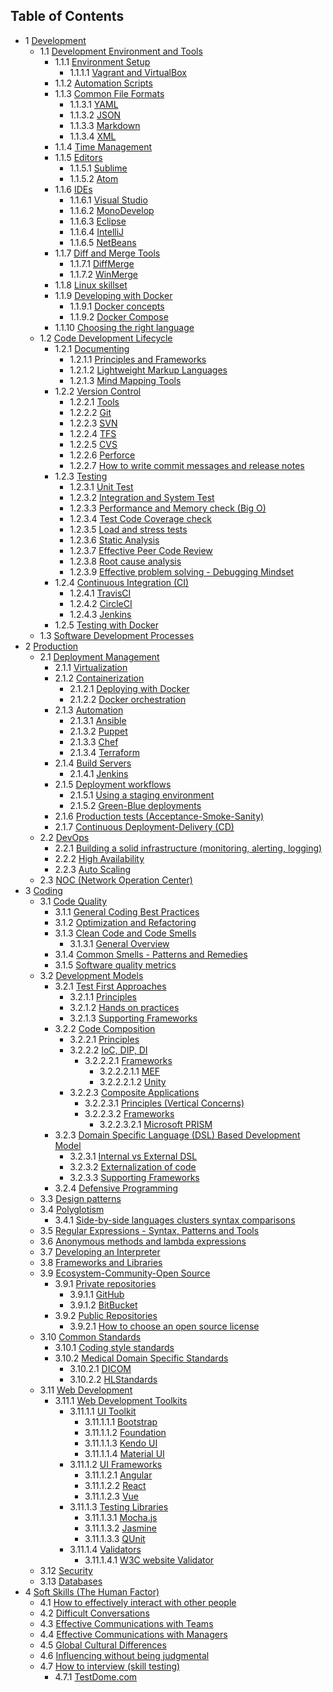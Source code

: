 ## Table of Contents

- 1 [Development](../Training/Development)
    - 1.1 [Development Environment and Tools](../Training/Development/Development%20Environment%20and%20Tools)
        - 1.1.1 [Environment Setup](../Training/Development/Development%20Environment%20and%20Tools/Environment%20Setup)
            - 1.1.1.1 [Vagrant and VirtualBox](../Training/Development/Development%20Environment%20and%20Tools/Environment%20Setup/Vagrant%20and%20VirtualBox)
        - 1.1.2 [Automation Scripts](../Training/Development/Development%20Environment%20and%20Tools/Automation%20Scripts)
        - 1.1.3 [Common File Formats](../Training/Development/Development%20Environment%20and%20Tools/Common%20File%20Formats)
            - 1.1.3.1 [YAML](../Training/Development/Development%20Environment%20and%20Tools/Common%20File%20Formats/YAML)
            - 1.1.3.2 [JSON](../Training/Development/Development%20Environment%20and%20Tools/Common%20File%20Formats/JSON)
            - 1.1.3.3 [Markdown](../Training/Development/Development%20Environment%20and%20Tools/Common%20File%20Formats/Markdown)
            - 1.1.3.4 [XML](../Training/Development/Development%20Environment%20and%20Tools/Common%20File%20Formats/XML)
        - 1.1.4 [Time Management](../Training/Development/Development%20Environment%20and%20Tools/Time%20Management)
        - 1.1.5 [Editors](../Training/Development/Development%20Environment%20and%20Tools/Editors)
            - 1.1.5.1 [Sublime](../Training/Development/Development%20Environment%20and%20Tools/Editors/Sublime)
            - 1.1.5.2 [Atom](../Training/Development/Development%20Environment%20and%20Tools/Editors/Atom)
        - 1.1.6 [IDEs](../Training/Development/Development%20Environment%20and%20Tools/IDEs)
            - 1.1.6.1 [Visual Studio](../Training/Development/Development%20Environment%20and%20Tools/IDEs/Visual%20Studio)
            - 1.1.6.2 [MonoDevelop](../Training/Development/Development%20Environment%20and%20Tools/IDEs/MonoDevelop)
            - 1.1.6.3 [Eclipse](../Training/Development/Development%20Environment%20and%20Tools/IDEs/Eclipse)
            - 1.1.6.4 [IntelliJ](../Training/Development/Development%20Environment%20and%20Tools/IDEs/IntelliJ)
            - 1.1.6.5 [NetBeans](../Training/Development/Development%20Environment%20and%20Tools/IDEs/NetBeans)
        - 1.1.7 [Diff and Merge Tools](../Training/Development/Development%20Environment%20and%20Tools/Diff%20and%20Merge%20Tools)
            - 1.1.7.1 [DiffMerge](../Training/Development/Development%20Environment%20and%20Tools/Diff%20and%20Merge%20Tools/DiffMerge)
            - 1.1.7.2 [WinMerge](../Training/Development/Development%20Environment%20and%20Tools/Diff%20and%20Merge%20Tools/WinMerge)
        - 1.1.8 [Linux skillset](../Training/Development/Development%20Environment%20and%20Tools/Linux%20skillset)
        - 1.1.9 [Developing with Docker](../Training/Development/Development%20Environment%20and%20Tools/Developing%20with%20Docker)
            - 1.1.9.1 [Docker concepts](../Training/Development/Development%20Environment%20and%20Tools/Developing%20with%20Docker/Docker%20concepts)
            - 1.1.9.2 [Docker Compose](../Training/Development/Development%20Environment%20and%20Tools/Developing%20with%20Docker/Docker%20Compose)
        - 1.1.10 [Choosing the right language](../Training/Development/Development%20Environment%20and%20Tools/Choosing%20the%20right%20language)
    - 1.2 [Code Development Lifecycle](../Training/Development/Code%20Development%20Lifecycle)
        - 1.2.1 [Documenting](../Training/Development/Code%20Development%20Lifecycle/Documenting)
            - 1.2.1.1 [Principles and Frameworks](../Training/Development/Code%20Development%20Lifecycle/Documenting/Principles%20and%20Frameworks)
            - 1.2.1.2 [Lightweight Markup Languages](../Training/Development/Code%20Development%20Lifecycle/Documenting/Lightweight%20Markup%20Languages)
            - 1.2.1.3 [Mind Mapping Tools](../Training/Development/Code%20Development%20Lifecycle/Documenting/Mind%20Mapping%20Tools)
        - 1.2.2 [Version Control](../Training/Development/Code%20Development%20Lifecycle/Version%20Control)
            - 1.2.2.1 [Tools](../Training/Development/Code%20Development%20Lifecycle/Version%20Control/Tools)
            - 1.2.2.2 [Git](../Training/Development/Code%20Development%20Lifecycle/Version%20Control/Git)
            - 1.2.2.3 [SVN](../Training/Development/Code%20Development%20Lifecycle/Version%20Control/SVN)
            - 1.2.2.4 [TFS](../Training/Development/Code%20Development%20Lifecycle/Version%20Control/TFS)
            - 1.2.2.5 [CVS](../Training/Development/Code%20Development%20Lifecycle/Version%20Control/CVS)
            - 1.2.2.6 [Perforce](../Training/Development/Code%20Development%20Lifecycle/Version%20Control/Perforce)
            - 1.2.2.7 [How to write commit messages and release notes](../Training/Development/Code%20Development%20Lifecycle/Version%20Control/How%20to%20write%20commit%20messages%20and%20release%20notes)
        - 1.2.3 [Testing](../Training/Development/Code%20Development%20Lifecycle/Testing)
            - 1.2.3.1 [Unit Test](../Training/Development/Code%20Development%20Lifecycle/Testing/Unit%20Test)
            - 1.2.3.2 [Integration and System Test](../Training/Development/Code%20Development%20Lifecycle/Testing/Integration%20and%20System%20Test)
            - 1.2.3.3 [Performance and Memory check (Big O)](../Training/Development/Code%20Development%20Lifecycle/Testing/Performance%20and%20Memory%20check%20%28Big%20O%29)
            - 1.2.3.4 [Test Code Coverage check](../Training/Development/Code%20Development%20Lifecycle/Testing/Test%20Code%20Coverage%20check)
            - 1.2.3.5 [Load and stress tests](../Training/Development/Code%20Development%20Lifecycle/Testing/Load%20and%20stress%20tests)
            - 1.2.3.6 [Static Analysis](../Training/Development/Code%20Development%20Lifecycle/Testing/Static%20Analysis)
            - 1.2.3.7 [Effective Peer Code Review](../Training/Development/Code%20Development%20Lifecycle/Testing/Effective%20Peer%20Code%20Review)
            - 1.2.3.8 [Root cause analysis](../Training/Development/Code%20Development%20Lifecycle/Testing/Root%20cause%20analysis)
            - 1.2.3.9 [Effective problem solving - Debugging Mindset](../Training/Development/Code%20Development%20Lifecycle/Testing/Effective%20problem%20solving%20-%20Debugging%20Mindset)
        - 1.2.4 [Continuous Integration (CI)](../Training/Development/Code%20Development%20Lifecycle/Continuous%20Integration%20%28CI%29)
            - 1.2.4.1 [TravisCI](../Training/Development/Code%20Development%20Lifecycle/Continuous%20Integration%20%28CI%29/TravisCI)
            - 1.2.4.2 [CircleCI](../Training/Development/Code%20Development%20Lifecycle/Continuous%20Integration%20%28CI%29/CircleCI)
            - 1.2.4.3 [Jenkins](../Training/Development/Code%20Development%20Lifecycle/Continuous%20Integration%20%28CI%29/Jenkins)
        - 1.2.5 [Testing with Docker](../Training/Development/Code%20Development%20Lifecycle/Testing%20with%20Docker)
    - 1.3 [Software Development Processes](../Training/Development/Software%20Development%20Processes)
- 2 [Production](../Training/Production)
    - 2.1 [Deployment Management](../Training/Production/Deployment%20Management)
        - 2.1.1 [Virtualization](../Training/Production/Deployment%20Management/Virtualization)
        - 2.1.2 [Containerization](../Training/Production/Deployment%20Management/Containerization)
            - 2.1.2.1 [Deploying with Docker](../Training/Production/Deployment%20Management/Containerization/Deploying%20with%20Docker)
            - 2.1.2.2 [Docker orchestration](../Training/Production/Deployment%20Management/Containerization/Docker%20orchestration)
        - 2.1.3 [Automation](../Training/Production/Deployment%20Management/Automation)
            - 2.1.3.1 [Ansible](../Training/Production/Deployment%20Management/Automation/Ansible)
            - 2.1.3.2 [Puppet](../Training/Production/Deployment%20Management/Automation/Puppet)
            - 2.1.3.3 [Chef](../Training/Production/Deployment%20Management/Automation/Chef)
            - 2.1.3.4 [Terraform](../Training/Production/Deployment%20Management/Automation/Terraform)
        - 2.1.4 [Build Servers](../Training/Production/Deployment%20Management/Build%20Servers)
            - 2.1.4.1 [Jenkins](../Training/Production/Deployment%20Management/Build%20Servers/Jenkins)
        - 2.1.5 [Deployment workflows](../Training/Production/Deployment%20Management/Deployment%20workflows)
            - 2.1.5.1 [Using a staging environment](../Training/Production/Deployment%20Management/Deployment%20workflows/Using%20a%20staging%20environment)
            - 2.1.5.2 [Green-Blue deployments](../Training/Production/Deployment%20Management/Deployment%20workflows/Green-Blue%20deployments)
        - 2.1.6 [Production tests (Acceptance-Smoke-Sanity)](../Training/Production/Deployment%20Management/Production%20tests%20%28Acceptance-Smoke-Sanity%29)
        - 2.1.7 [Continuous Deployment-Delivery (CD)](../Training/Production/Deployment%20Management/Continuous%20Deployment-Delivery%20%28CD%29)
    - 2.2 [DevOps](../Training/Production/DevOps)
        - 2.2.1 [Building a solid infrastructure (monitoring, alerting, logging)](../Training/Production/DevOps/Building%20a%20solid%20infrastructure%20%28monitoring%2C%20alerting%2C%20logging%29)
        - 2.2.2 [High Availability](../Training/Production/DevOps/High%20Availability)
        - 2.2.3 [Auto Scaling](../Training/Production/DevOps/Auto%20Scaling)
    - 2.3 [NOC (Network Operation Center)](../Training/Production/NOC%20%28Network%20Operation%20Center%29)
- 3 [Coding](../Training/Coding)
    - 3.1 [Code Quality](../Training/Coding/Code%20Quality)
        - 3.1.1 [General Coding Best Practices](../Training/Coding/Code%20Quality/General%20Coding%20Best%20Practices)
        - 3.1.2 [Optimization and Refactoring](../Training/Coding/Code%20Quality/Optimization%20and%20Refactoring)
        - 3.1.3 [Clean Code and Code Smells](../Training/Coding/Code%20Quality/Clean%20Code%20and%20Code%20Smells)
            - 3.1.3.1 [General Overview](../Training/Coding/Code%20Quality/Clean%20Code%20and%20Code%20Smells/General%20Overview)
        - 3.1.4 [Common Smells - Patterns and Remedies](../Training/Coding/Code%20Quality/Common%20Smells%20-%20Patterns%20and%20Remedies)
        - 3.1.5 [Software quality metrics](../Training/Coding/Code%20Quality/Software%20quality%20metrics)
    - 3.2 [Development Models](../Training/Coding/Development%20Models)
        - 3.2.1 [Test First Approaches](../Training/Coding/Development%20Models/Test%20First%20Approaches)
            - 3.2.1.1 [Principles](../Training/Coding/Development%20Models/Test%20First%20Approaches/Principles)
            - 3.2.1.2 [Hands on practices](../Training/Coding/Development%20Models/Test%20First%20Approaches/Hands%20on%20practices)
            - 3.2.1.3 [Supporting Frameworks](../Training/Coding/Development%20Models/Test%20First%20Approaches/Supporting%20Frameworks)
        - 3.2.2 [Code Composition](../Training/Coding/Development%20Models/Code%20Composition)
            - 3.2.2.1 [Principles](../Training/Coding/Development%20Models/Code%20Composition/Principles)
            - 3.2.2.2 [IoC, DIP, DI](../Training/Coding/Development%20Models/Code%20Composition/IoC%2C%20DIP%2C%20DI)
                - 3.2.2.2.1 [Frameworks](../Training/Coding/Development%20Models/Code%20Composition/IoC%2C%20DIP%2C%20DI/Frameworks)
                    - 3.2.2.2.1.1 [MEF](../Training/Coding/Development%20Models/Code%20Composition/IoC%2C%20DIP%2C%20DI/Frameworks/MEF)
                    - 3.2.2.2.1.2 [Unity](../Training/Coding/Development%20Models/Code%20Composition/IoC%2C%20DIP%2C%20DI/Frameworks/Unity)
            - 3.2.2.3 [Composite Applications](../Training/Coding/Development%20Models/Code%20Composition/Composite%20Applications)
                - 3.2.2.3.1 [Principles (Vertical Concerns)](../Training/Coding/Development%20Models/Code%20Composition/Composite%20Applications/Principles%20%28Vertical%20Concerns%29)
                - 3.2.2.3.2 [Frameworks](../Training/Coding/Development%20Models/Code%20Composition/Composite%20Applications/Frameworks)
                    - 3.2.2.3.2.1 [Microsoft PRISM](../Training/Coding/Development%20Models/Code%20Composition/Composite%20Applications/Frameworks/Microsoft%20PRISM)
        - 3.2.3 [Domain Specific Language (DSL) Based Development Model](../Training/Coding/Development%20Models/Domain%20Specific%20Language%20%28DSL%29%20Based%20Development%20Model)
            - 3.2.3.1 [Internal vs External DSL](../Training/Coding/Development%20Models/Domain%20Specific%20Language%20%28DSL%29%20Based%20Development%20Model/Internal%20vs%20External%20DSL)
            - 3.2.3.2 [Externalization of code](../Training/Coding/Development%20Models/Domain%20Specific%20Language%20%28DSL%29%20Based%20Development%20Model/Externalization%20of%20code)
            - 3.2.3.3 [Supporting Frameworks](../Training/Coding/Development%20Models/Domain%20Specific%20Language%20%28DSL%29%20Based%20Development%20Model/Supporting%20Frameworks)
        - 3.2.4 [Defensive Programming](../Training/Coding/Development%20Models/Defensive%20Programming)
    - 3.3 [Design patterns](../Training/Coding/Design%20patterns)
    - 3.4 [Polyglotism](../Training/Coding/Polyglotism)
        - 3.4.1 [Side-by-side languages clusters syntax comparisons](../Training/Coding/Polyglotism/Side-by-side%20languages%20clusters%20syntax%20comparisons)
    - 3.5 [Regular Expressions - Syntax, Patterns and Tools](../Training/Coding/Regular%20Expressions%20-%20Syntax%2C%20Patterns%20and%20Tools)
    - 3.6 [Anonymous methods and lambda expressions](../Training/Coding/Anonymous%20methods%20and%20lambda%20expressions)
    - 3.7 [Developing an Interpreter](../Training/Coding/Developing%20an%20Interpreter)
    - 3.8 [Frameworks and Libraries](../Training/Coding/Frameworks%20and%20Libraries)
    - 3.9 [Ecosystem-Community-Open Source](../Training/Coding/Ecosystem-Community-Open%20Source)
        - 3.9.1 [Private repositories](../Training/Coding/Ecosystem-Community-Open%20Source/Private%20repositories)
            - 3.9.1.1 [GitHub](../Training/Coding/Ecosystem-Community-Open%20Source/Private%20repositories/GitHub)
            - 3.9.1.2 [BitBucket](../Training/Coding/Ecosystem-Community-Open%20Source/Private%20repositories/BitBucket)
        - 3.9.2 [Public Repositories](../Training/Coding/Ecosystem-Community-Open%20Source/Public%20Repositories)
            - 3.9.2.1 [How to choose an open source license](../Training/Coding/Ecosystem-Community-Open%20Source/Public%20Repositories/How%20to%20choose%20an%20open%20source%20license)
    - 3.10 [Common Standards](../Training/Coding/Common%20Standards)
        - 3.10.1 [Coding style standards](../Training/Coding/Common%20Standards/Coding%20style%20standards)
        - 3.10.2 [Medical Domain Specific Standards](../Training/Coding/Common%20Standards/Medical%20Domain%20Specific%20Standards)
            - 3.10.2.1 [DICOM](../Training/Coding/Common%20Standards/Medical%20Domain%20Specific%20Standards/DICOM)
            - 3.10.2.2 [HLStandards](../Training/Coding/Common%20Standards/Medical%20Domain%20Specific%20Standards/HLStandards)
    - 3.11 [Web Development](../Training/Coding/Web%20Development)
        - 3.11.1 [Web Development Toolkits](../Training/Coding/Web%20Development/Web%20Development%20Toolkits)
            - 3.11.1.1 [UI Toolkit](../Training/Coding/Web%20Development/Web%20Development%20Toolkits/UI%20Toolkit)
                - 3.11.1.1.1 [Bootstrap](../Training/Coding/Web%20Development/Web%20Development%20Toolkits/UI%20Toolkit/Bootstrap)
                - 3.11.1.1.2 [Foundation](../Training/Coding/Web%20Development/Web%20Development%20Toolkits/UI%20Toolkit/Foundation)
                - 3.11.1.1.3 [Kendo UI](../Training/Coding/Web%20Development/Web%20Development%20Toolkits/UI%20Toolkit/Kendo%20UI)
                - 3.11.1.1.4 [Material UI](../Training/Coding/Web%20Development/Web%20Development%20Toolkits/UI%20Toolkit/Material%20UI)
            - 3.11.1.2 [UI Frameworks](../Training/Coding/Web%20Development/Web%20Development%20Toolkits/UI%20Frameworks)
                - 3.11.1.2.1 [Angular](../Training/Coding/Web%20Development/Web%20Development%20Toolkits/UI%20Frameworks/Angular)
                - 3.11.1.2.2 [React](../Training/Coding/Web%20Development/Web%20Development%20Toolkits/UI%20Frameworks/React)
                - 3.11.1.2.3 [Vue](../Training/Coding/Web%20Development/Web%20Development%20Toolkits/UI%20Frameworks/Vue)
            - 3.11.1.3 [Testing Libraries](../Training/Coding/Web%20Development/Web%20Development%20Toolkits/Testing%20Libraries)
                - 3.11.1.3.1 [Mocha.js](../Training/Coding/Web%20Development/Web%20Development%20Toolkits/Testing%20Libraries/Mocha.js)
                - 3.11.1.3.2 [Jasmine](../Training/Coding/Web%20Development/Web%20Development%20Toolkits/Testing%20Libraries/Jasmine)
                - 3.11.1.3.3 [QUnit](../Training/Coding/Web%20Development/Web%20Development%20Toolkits/Testing%20Libraries/QUnit)
            - 3.11.1.4 [Validators](../Training/Coding/Web%20Development/Web%20Development%20Toolkits/Validators)
                - 3.11.1.4.1 [W3C website Validator](../Training/Coding/Web%20Development/Web%20Development%20Toolkits/Validators/W3C%20website%20Validator)
    - 3.12 [Security](../Training/Coding/Security)
    - 3.13 [Databases](../Training/Coding/Databases)
- 4 [Soft Skills (The Human Factor)](../Training/Soft%20Skills%20%28The%20Human%20Factor%29)
    - 4.1 [How to effectively interact with other people](../Training/Soft%20Skills%20%28The%20Human%20Factor%29/How%20to%20effectively%20interact%20with%20other%20people)
    - 4.2 [Difficult Conversations](../Training/Soft%20Skills%20%28The%20Human%20Factor%29/Difficult%20Conversations)
    - 4.3 [Effective Communications with Teams](../Training/Soft%20Skills%20%28The%20Human%20Factor%29/Effective%20Communications%20with%20Teams)
    - 4.4 [Effective Communications with Managers](../Training/Soft%20Skills%20%28The%20Human%20Factor%29/Effective%20Communications%20with%20Managers)
    - 4.5 [Global Cultural Differences](../Training/Soft%20Skills%20%28The%20Human%20Factor%29/Global%20Cultural%20Differences)
    - 4.6 [Influencing without being judgmental](../Training/Soft%20Skills%20%28The%20Human%20Factor%29/Influencing%20without%20being%20judgmental)
    - 4.7 [How to interview (skill testing)](../Training/Soft%20Skills%20%28The%20Human%20Factor%29/How%20to%20interview%20%28skill%20testing%29)
        - 4.7.1 [TestDome.com](../Training/Soft%20Skills%20%28The%20Human%20Factor%29/How%20to%20interview%20%28skill%20testing%29/TestDome.com)
